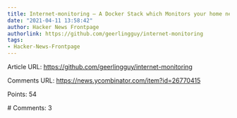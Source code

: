 ```yaml
---
title: Internet-monitoring – A Docker Stack which Monitors your home network
date: "2021-04-11 13:58:42"
author: Hacker News Frontpage
authorlink: https://github.com/geerlingguy/internet-monitoring
tags:
- Hacker-News-Frontpage
---
```


<p>Article URL: <a href="https://github.com/geerlingguy/internet-monitoring">https://github.com/geerlingguy/internet-monitoring</a></p>
<p>Comments URL: <a href="https://news.ycombinator.com/item?id=26770415">https://news.ycombinator.com/item?id=26770415</a></p>
<p>Points: 54</p>
<p># Comments: 3</p>
